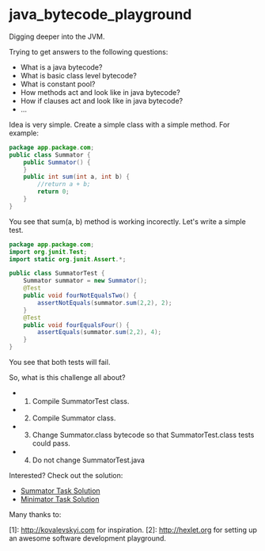 # java_bytecode_playground

Digging deeper into the JVM.

Trying to get answers to the following questions:
* What is a java bytecode?
* What is basic class level bytecode?
* What is constant pool?
* How methods act and look like in java bytecode?
* How if clauses act and look like in java bytecode?
* ...

Idea is very simple. Create a simple class with a simple method. For example:
```java
package app.package.com;
public class Summator {
    public Summator() {
    }
    public int sum(int a, int b) {
        //return a + b;
        return 0;
    }
}
```
You see that sum(a, b) method is working incorectly. Let's write a simple test.

```java
package app.package.com;
import org.junit.Test;
import static org.junit.Assert.*;

public class SummatorTest {
    Summator summator = new Summator();
    @Test
    public void fourNotEqualsTwo() {
        assertNotEquals(summator.sum(2,2), 2);
    }
    @Test
    public void fourEqualsFour() {
        assertEquals(summator.sum(2,2), 4);
    }
}
```
You see that both tests will fail.

So, what is this challenge all about?
* 1) Compile SummatorTest class.
* 2) Compile Summator class.
* 3) Change Summator.class bytecode so that SummatorTest.class tests could pass.
* 4) Do not change SummatorTest.java

Interested? Check out the solution:
* [Summator Task Solution](https://github.com/ivarmah/java_bytecode_playground/blob/master/src/app/src/eu/ivarm/summator/ClassGen.java)
* [Minimator Task Solution](https://github.com/ivarmah/java_bytecode_playground/blob/master/src/app/src/eu/ivarm/minimator/ClassGen.java)


Many thanks to:

[1]: http://kovalevskyi.com for inspiration.
[2]: http://hexlet.org for setting up an awesome software development playground.